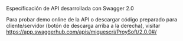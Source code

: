 Específicación de API desarrollada con Swagger 2.0

Para probar demo online de la API o descargar código preparado para cliente/servidor (botón de descarga arriba a la derecha), visitar https://app.swaggerhub.com/apis/miguescri/ProySoft/2.0.0#/


